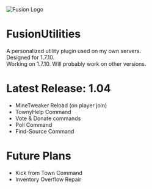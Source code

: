 ![Fusion Logo](https://i.imgur.com/pa9g9Kc.png)
# FusionUtilities
A personalized utility plugin used on my own servers.\
Designed for 1.7.10.\
Working on 1.7.10. Will probably work on other versions.

# Latest Release: 1.04
- MineTweaker Reload (on player join)
- TownyHelp Command
- Vote & Donate commands
- Poll Command
- Find-Source Command

# Future Plans
- Kick from Town Command
- Inventory Overflow Repair
